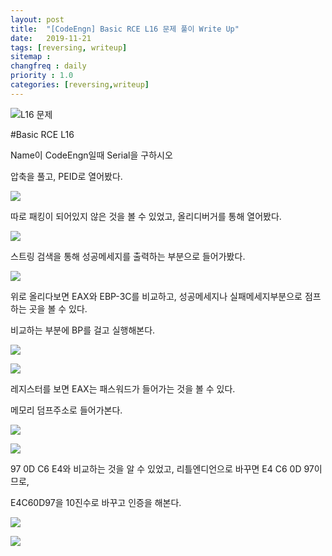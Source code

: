 ```yaml
---
layout: post
title:  "[CodeEngn] Basic RCE L16 문제 풀이 Write Up"
date:   2019-11-21
tags: [reversing, writeup]
sitemap :
changfreq : daily
priority : 1.0
categories: [reversing,writeup]
---
```


![L16 문제](https://img1.daumcdn.net/thumb/R1280x0/?scode=mtistory2&fname=https%3A%2F%2Fk.kakaocdn.net%2Fdn%2Fcg636L%2FbtqzU9hQIZH%2F0ENJpNaJdHPhBDi9I6tSIk%2Fimg.png)

#Basic RCE L16

Name이 CodeEngn일때 Serial을 구하시오

압축을 풀고, PEID로 열어봤다.

![](https://img1.daumcdn.net/thumb/R1280x0/?scode=mtistory2&fname=https%3A%2F%2Fk.kakaocdn.net%2Fdn%2FsD6Oa%2FbtqzVCRoXC8%2FGlXEjiOPaoaJpScd8hnSqK%2Fimg.png)

따로 패킹이 되어있지 않은 것을 볼 수 있었고, 올리디버거를 통해 열어봤다.

![](https://img1.daumcdn.net/thumb/R1280x0/?scode=mtistory2&fname=https%3A%2F%2Fk.kakaocdn.net%2Fdn%2Fr6jbI%2FbtqzUQv4sMO%2FzmokaIodLhbufuZiEMwGJ1%2Fimg.png)

스트링 검색을 통해 성공메세지를 출력하는 부분으로 들어가봤다.

![](https://img1.daumcdn.net/thumb/R1280x0/?scode=mtistory2&fname=https%3A%2F%2Fk.kakaocdn.net%2Fdn%2FcffsyE%2FbtqzU8iX5iE%2FOSymsQ9xW0qgrCtkyQ59W0%2Fimg.png)

위로 올리다보면 EAX와 EBP-3C를 비교하고, 성공메세지나 실패메세지부분으로 점프하는 곳을 볼 수 있다.

비교하는 부분에 BP를 걸고 실행해본다.

![](https://img1.daumcdn.net/thumb/R1280x0/?scode=mtistory2&fname=https%3A%2F%2Fk.kakaocdn.net%2Fdn%2FkxDSq%2FbtqzR2R3qcO%2Fvg2dF9u9wgSd7BXPNLrakk%2Fimg.png)

![](https://img1.daumcdn.net/thumb/R1280x0/?scode=mtistory2&fname=https%3A%2F%2Fk.kakaocdn.net%2Fdn%2FcUAg60%2FbtqzWsOya7m%2FMnbiko4b7RdtYJvLaVlChk%2Fimg.png)

레지스터를 보면 EAX는 패스워드가 들어가는 것을 볼 수 있다.

메모리 덤프주소로 들어가본다.

![](https://img1.daumcdn.net/thumb/R1280x0/?scode=mtistory2&fname=https%3A%2F%2Fk.kakaocdn.net%2Fdn%2FzZW7Z%2FbtqzVoeQESZ%2FTfXzAXfpKbcyXXXZ0qKZvK%2Fimg.png)

![](https://img1.daumcdn.net/thumb/R1280x0/?scode=mtistory2&fname=https%3A%2F%2Fk.kakaocdn.net%2Fdn%2FcW8dyM%2FbtqzVDQjNbz%2FSBrkMQoYltsqQ7medbYrLK%2Fimg.png)

97 0D C6 E4와 비교하는 것을 알 수 있었고, 리틀엔디언으로 바꾸면 E4 C6 0D 97이므로,

E4C60D97을 10진수로 바꾸고 인증을 해본다.

![](https://img1.daumcdn.net/thumb/R1280x0/?scode=mtistory2&fname=https%3A%2F%2Fk.kakaocdn.net%2Fdn%2FcBQxKJ%2FbtqzVEhn3QF%2FYQNjbOfzFLpnCUKxrIE6mK%2Fimg.png)

![](https://img1.daumcdn.net/thumb/R1280x0/?scode=mtistory2&fname=https%3A%2F%2Fk.kakaocdn.net%2Fdn%2Fq0h72%2FbtqzVpx0iQU%2FqUSD3qk3BpnJ89KXfAYa3K%2Fimg.png)